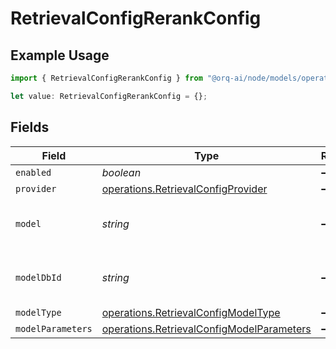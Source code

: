 # RetrievalConfigRerankConfig

## Example Usage

```typescript
import { RetrievalConfigRerankConfig } from "@orq-ai/node/models/operations";

let value: RetrievalConfigRerankConfig = {};
```

## Fields

| Field                                                                                                  | Type                                                                                                   | Required                                                                                               | Description                                                                                            |
| ------------------------------------------------------------------------------------------------------ | ------------------------------------------------------------------------------------------------------ | ------------------------------------------------------------------------------------------------------ | ------------------------------------------------------------------------------------------------------ |
| `enabled`                                                                                              | *boolean*                                                                                              | :heavy_minus_sign:                                                                                     | N/A                                                                                                    |
| `provider`                                                                                             | [operations.RetrievalConfigProvider](../../models/operations/retrievalconfigprovider.md)               | :heavy_minus_sign:                                                                                     | N/A                                                                                                    |
| `model`                                                                                                | *string*                                                                                               | :heavy_minus_sign:                                                                                     | The name of the model to use                                                                           |
| `modelDbId`                                                                                            | *string*                                                                                               | :heavy_minus_sign:                                                                                     | The ID of the model in the database                                                                    |
| `modelType`                                                                                            | [operations.RetrievalConfigModelType](../../models/operations/retrievalconfigmodeltype.md)             | :heavy_minus_sign:                                                                                     | N/A                                                                                                    |
| `modelParameters`                                                                                      | [operations.RetrievalConfigModelParameters](../../models/operations/retrievalconfigmodelparameters.md) | :heavy_minus_sign:                                                                                     | N/A                                                                                                    |